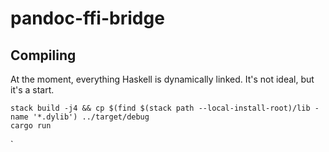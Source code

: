 # pandoc-ffi-bridge

## Compiling

At the moment, everything Haskell is dynamically linked. It's not ideal, but 
it's a start.

```
stack build -j4 && cp $(find $(stack path --local-install-root)/lib -name '*.dylib') ../target/debug
cargo run
```
`
